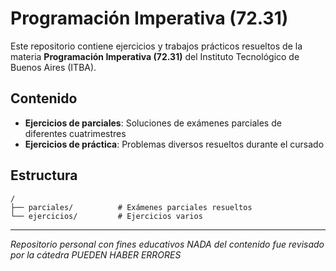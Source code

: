 # Programación Imperativa (72.31)

Este repositorio contiene ejercicios y trabajos prácticos resueltos de la materia **Programación Imperativa (72.31)** del Instituto Tecnológico de Buenos Aires (ITBA).

## Contenido

- **Ejercicios de parciales**: Soluciones de exámenes parciales de diferentes cuatrimestres
- **Ejercicios de práctica**: Problemas diversos resueltos durante el cursado

## Estructura

```
/
├── parciales/          # Exámenes parciales resueltos
└── ejercicios/         # Ejercicios varios
```

---

*Repositorio personal con fines educativos*
*NADA del contenido fue revisado por la cátedra*
*PUEDEN HABER ERRORES*
